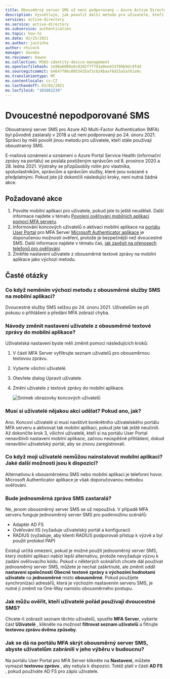 ```yaml
---
title: Obousměrný server SMS už není podporovaný – Azure Active Directory
description: Vysvětluje, jak povolit další metodu pro uživatele, kteří stále používají dvoucestné SMS.
services: active-directory
ms.service: active-directory
ms.subservice: authentication
ms.topic: how-to
ms.date: 02/25/2021
ms.author: justinha
author: rhicock
manager: daveba
ms.reviewer: dawoo
ms.collection: M365-identity-device-management
ms.openlocfilehash: 1e90a6060a9c8202f7f743a0ee433f89b9dc9fdd
ms.sourcegitcommit: b4647f06c0953435af3cb24baaf6d15a5a761a9c
ms.translationtype: MT
ms.contentlocale: cs-CZ
ms.lasthandoff: 03/02/2021
ms.locfileid: "101662230"
---
```

# <a name="two-way-sms-unsupported"></a>Dvoucestné nepodporované SMS

Oboustranný server SMS pro Azure AD Multi-Factor Authentication (MFA) byl původně zastaralý v 2018 a už není podporovaný po 24. únoru 2021. Správci by měli povolit jinou metodu pro uživatele, kteří stále používají oboustranný SMS.

E-mailová oznámení a oznámení o Azure Portal Service Health (informační zprávy na portálu) se poslala postiženým správcům od 8. prosince 2020 a 28. ledna 2021. Výstrahy se přizpůsobily rolím pro vlastníka, spoluvlastníkům, správcům a správcům služby, které jsou svázané s předplatnými. Pokud jste již dokončili následující kroky, není nutná žádná akce.

## <a name="required-actions"></a>Požadované akce

1. Povolte mobilní aplikaci pro uživatele, pokud jste to ještě neudělali. Další informace najdete v tématu [Povolení ověřování mobilních aplikací pomocí MFA serveru](howto-mfaserver-deploy-mobileapp.md).
1. Informování koncových uživatelů o aktivaci mobilní aplikace na [portálu User Portal](howto-mfaserver-deploy-userportal.md) pro MFA Server [Microsoft Authenticator aplikace](https://www.microsoft.com/account/authenticator) je doporučenou možností ověření, protože je bezpečnější než dvoucestné SMS. Další informace najdete v tématu čas, [jak zavěsit na přenosech telefonů pro ověřování](https://techcommunity.microsoft.com/t5/azure-active-directory-identity/it-s-time-to-hang-up-on-phone-transports-for-authentication/ba-p/1751752).
1. Změňte nastavení uživatele z obousměrné textové zprávy na mobilní aplikace jako výchozí metodu.

## <a name="faq"></a>Časté otázky

### <a name="what-if-i-dont-change-the-default-method-from-two-way-sms-to-the-mobile-app"></a>Co když neměním výchozí metodu z obousměrné služby SMS na mobilní aplikaci?
Dvoucestné služby SMS selžou po 24. únoru 2021. Uživatelům se při pokusu o přihlášení a předání MFA zobrazí chyba.

### <a name="how-do-i-change-the-user-settings-from-two-way-text-message-to-mobile-app"></a>Návody změnit nastavení uživatele z obousměrné textové zprávy do mobilní aplikace?

Uživatelská nastavení byste měli změnit pomocí následujících kroků:

1. V části MFA Server vyfiltrujte seznam uživatelů pro obousměrnou textovou zprávu.
1. Vyberte všichni uživatelé.
1. Otevřete dialog Upravit uživatele.
1. Změní uživatele z textové zprávy do mobilní aplikace.

   ![Snímek obrazovky koncových uživatelů](media/how-to-authentication-two-way-sms-unsupported/end-users.png)

### <a name="do-my-users-need-to-take-any-action-if-yes-how"></a>Musí si uživatelé nějakou akci udělat? Pokud ano, jak?
Ano. Koncoví uživatelé si musí navštívit konkrétního uživatelského portálu MFA serveru a aktivovat tak mobilní aplikaci, pokud jste tak ještě neučinili. Až dokončíte krok 3, všichni uživatelé, kteří si na portálu User Portal nenavštívili nastavení mobilní aplikace, začnou neúspěšné přihlášení, dokud nenavštíví uživatelský portál, aby se znovu zaregistrovali.

### <a name="what-if-my-users-cant-install-the-mobile-app-what-other-options-do-they-have"></a>Co když moji uživatelé nemůžou nainstalovat mobilní aplikaci? Jaké další možnosti jsou k dispozici?
Alternativou k obousměrnému SMS nebo mobilní aplikaci je telefonní hovor. Microsoft Authenticator aplikace je však doporučovanou metodou ověřování.

### <a name="will-one-way-sms-be-deprecated-as-well"></a>Bude jednosměrná zpráva SMS zastaralá?
Ne, jenom obousměrný server SMS se už nepoužívá. V případě MFA serveru funguje jednosměrný server SMS pro podmnožinu scénářů:

- Adaptér AD FS
- Ověřování IIS (vyžaduje uživatelský portál a konfiguraci)
- RADIUS (vyžaduje, aby klienti RADIUS podporovali přístup k výzvě a byl použit protokol PAP)

Existují určitá omezení, pokud je možné použít jednosměrný server SMS, který mobilní aplikaci nabízí lepší alternativu, protože nevyžaduje výzvu k zadání ověřovacího kódu.
Pokud v některých scénářích chcete dál používat jednosměrný server SMS, můžete je nechat zaškrtnuté, ale změnit oddíl **nastavení společnosti** **Obecné** **textové zprávy s výchozími hodnotami uživatele** na **jednosměrné** místo **obousměrné**. Pokud použijete synchronizaci adresářů, která je výchozím nastavením serveru SMS, je nutné ji změnit na One-Way namísto obousměrného postupu.

### <a name="how-can-i-check-which-users-are-still-using-two-way-sms"></a>Jak můžu ověřit, kteří uživatelé pořád používají dvoucestné SMS?
Chcete-li zobrazit seznam těchto uživatelů, spusťte **MFA Server**, vyberte část **Uživatelé** , klikněte na možnost **filtrovat seznam uživatelů** a filtrujte **textovou zprávu dvěma způsoby**.

### <a name="how-do-we-hide-two-way-sms-as-an-option-in-the-mfa-portal-to-prevent-users-from-selecting-it-in-the-future"></a>Jak se dá na portálu MFA skrýt obousměrný server SMS, abyste uživatelům zabránili v jeho výběru v budoucnu?
Na portálu User Portal pro MFA Server klikněte na **Nastavení**, můžete vymazat **textovou zprávu** , aby nebyla k dispozici. Totéž platí v části **AD FS** , pokud používáte AD FS pro zápis uživatele.

